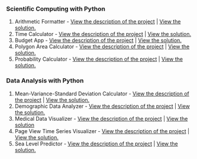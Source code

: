### Scientific Computing with Python

1. Arithmetic Formatter - [View the description of the project](https://repl.it/@freeCodeCamp/fcc-arithmetic-arranger#README.md) | [View the solution.](https://github.com/carbasemin/freecodecamp-python/blob/main/scientific_computing_with_python/arithmetic_arranger.py)
2. Time Calculator - [View the description of the project](https://repl.it/@freeCodeCamp/fcc-time-calculator) | [View the solution.](https://github.com/carbasemin/freecodecamp-python/blob/main/scientific_computing_with_python/time_calculator.py)
3. Budget App - [View the description of the project](https://repl.it/@freeCodeCamp/fcc-budget-app) | [View the solution.](https://github.com/carbasemin/freecodecamp-python/blob/main/scientific_computing_with_python/budget.py)
4. Polygon Area Calculator - [View the description of the project](https://repl.it/@freeCodeCamp/fcc-shape-calculator) | [View the solution.](https://github.com/carbasemin/freecodecamp-python/blob/main/scientific_computing_with_python/shape_calculator.py)
5. Probability Calculator - [View the description of the project](https://repl.it/@freeCodeCamp/fcc-probability-calculator) | [View the solution.](https://github.com/carbasemin/freecodecamp-python/blob/main/scientific_computing_with_python/prob_calculator.py)

### Data Analysis with Python

1. Mean-Variance-Standard Deviation Calculator - [View the description of the project](https://repl.it/@freeCodeCamp/fcc-mean-var-std) | [View the solution.](https://github.com/carbasemin/freecodecamp-python/blob/main/data_analysis_with_python/mean_var_std.py)
2. Demographic Data Analyzer - [View the description of the project](https://repl.it/@freeCodeCamp/fcc-demographic-data-analyzer) | [View the solution.](https://github.com/carbasemin/freecodecamp-python/blob/main/data_analysis_with_python/demographic_data_analyzer.py)
3. Medical Data Visualizer - [View the description of the project](https://repl.it/@freeCodeCamp/fcc-medical-data-visualizer) | [View the solution](https://github.com/carbasemin/freecodecamp-python/blob/main/data_analysis_with_python/medical_data_visualizer.py)
4. Page View Time Series Visualizer - [View the description of the project](https://repl.it/@freeCodeCamp/fcc-time-series-visualizer) | [View the solution.](https://github.com/carbasemin/freecodecamp-python/blob/main/data_analysis_with_python/time_series_visualizer.py)
5. Sea Level Predictor - [View the description of the project](https://repl.it/@freeCodeCamp/fcc-sea-level-predictor) | [View the solution.](https://github.com/carbasemin/freecodecamp-python/blob/main/data_analysis_with_python/sea_level_predictor.py)
